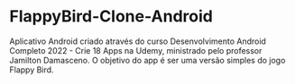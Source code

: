 # FlappyBird-Clone-Android
Aplicativo Android criado através do curso Desenvolvimento Android Completo 2022 - Crie 18 Apps na Udemy, ministrado pelo professor Jamilton Damasceno. O objetivo do app é ser uma versão simples do jogo Flappy Bird.

